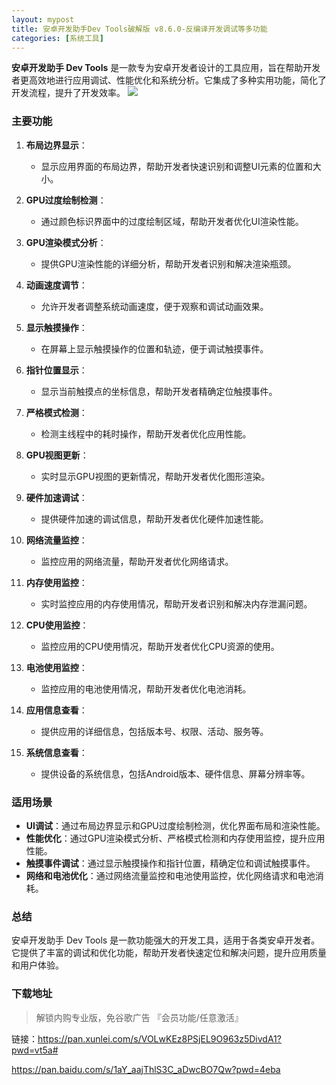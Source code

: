 ```yaml
---
layout: mypost
title: 安卓开发助手Dev Tools破解版 v8.6.0-反编译开发调试等多功能
categories: [系统工具]
---
```


**安卓开发助手 Dev Tools** 是一款专为安卓开发者设计的工具应用，旨在帮助开发者更高效地进行应用调试、性能优化和系统分析。它集成了多种实用功能，简化了开发流程，提升了开发效率。
![](https://s2.loli.net/2025/03/22/aGAvuhnEW4lNS5w.jpg)

### 主要功能

1. **布局边界显示**：
   - 显示应用界面的布局边界，帮助开发者快速识别和调整UI元素的位置和大小。

2. **GPU过度绘制检测**：
   - 通过颜色标识界面中的过度绘制区域，帮助开发者优化UI渲染性能。

3. **GPU渲染模式分析**：
   - 提供GPU渲染性能的详细分析，帮助开发者识别和解决渲染瓶颈。

4. **动画速度调节**：
   - 允许开发者调整系统动画速度，便于观察和调试动画效果。

5. **显示触摸操作**：
   - 在屏幕上显示触摸操作的位置和轨迹，便于调试触摸事件。

6. **指针位置显示**：
   - 显示当前触摸点的坐标信息，帮助开发者精确定位触摸事件。

7. **严格模式检测**：
   - 检测主线程中的耗时操作，帮助开发者优化应用性能。

8. **GPU视图更新**：
   - 实时显示GPU视图的更新情况，帮助开发者优化图形渲染。

9. **硬件加速调试**：
   - 提供硬件加速的调试信息，帮助开发者优化硬件加速性能。

10. **网络流量监控**：
    - 监控应用的网络流量，帮助开发者优化网络请求。

11. **内存使用监控**：
    - 实时监控应用的内存使用情况，帮助开发者识别和解决内存泄漏问题。

12. **CPU使用监控**：
    - 监控应用的CPU使用情况，帮助开发者优化CPU资源的使用。

13. **电池使用监控**：
    - 监控应用的电池使用情况，帮助开发者优化电池消耗。

14. **应用信息查看**：
    - 提供应用的详细信息，包括版本号、权限、活动、服务等。

15. **系统信息查看**：
    - 提供设备的系统信息，包括Android版本、硬件信息、屏幕分辨率等。

### 适用场景

- **UI调试**：通过布局边界显示和GPU过度绘制检测，优化界面布局和渲染性能。
- **性能优化**：通过GPU渲染模式分析、严格模式检测和内存使用监控，提升应用性能。
- **触摸事件调试**：通过显示触摸操作和指针位置，精确定位和调试触摸事件。
- **网络和电池优化**：通过网络流量监控和电池使用监控，优化网络请求和电池消耗。

### 总结

安卓开发助手 Dev Tools 是一款功能强大的开发工具，适用于各类安卓开发者。它提供了丰富的调试和优化功能，帮助开发者快速定位和解决问题，提升应用质量和用户体验。


### 下载地址
> 解锁内购专业版，免谷歌广告 『会员功能/任意激活』

链接：[https://pan.xunlei.com/s/VOLwKEz8PSjEL9O963z5DivdA1?pwd=vt5a# ](https://pan.xunlei.com/s/VOLwKEz8PSjEL9O963z5DivdA1?pwd=vt5a#)

[https://pan.baidu.com/s/1aY_aajThlS3C_aDwcBO7Qw?pwd=4eba ](https://pan.baidu.com/s/1aY_aajThlS3C_aDwcBO7Qw?pwd=4eba)
